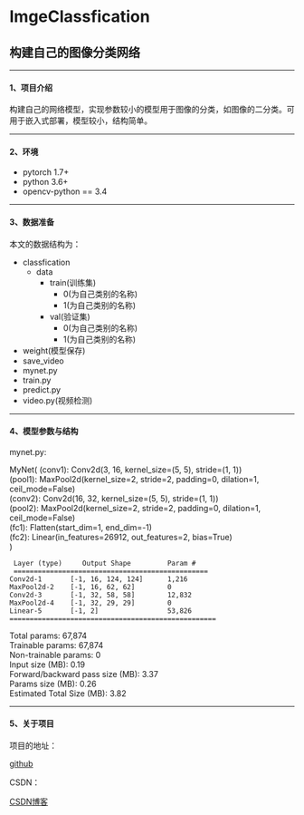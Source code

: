 # ImgeClassfication

## 构建自己的图像分类网络

-------

#### 1、项目介绍

构建自己的网络模型，实现参数较小的模型用于图像的分类，如图像的二分类。可用于嵌入式部署，模型较小，结构简单。

------

#### 2、环境

* pytorch 1.7+
* python 3.6+
* opencv-python == 3.4

-------

#### 3、数据准备

本文的数据结构为：

* classfication
  * data
    * train(训练集)
      * 0(为自己类别的名称)
      * 1(为自己类别的名称)
    * val(验证集)
      * 0(为自己类别的名称)
      * 1(为自己类别的名称)
* weight(模型保存)
* save_video
* mynet.py
* train.py
* predict.py
* video.py(视频检测)

--------------

#### 4、模型参数与结构

mynet.py:

MyNet(
  (conv1): Conv2d(3, 16, kernel_size=(5, 5), stride=(1, 1))  
  (pool1): MaxPool2d(kernel_size=2, stride=2, padding=0, dilation=1, ceil_mode=False)  
  (conv2): Conv2d(16, 32, kernel_size=(5, 5), stride=(1, 1))  
  (pool2): MaxPool2d(kernel_size=2, stride=2, padding=0, dilation=1, ceil_mode=False)  
  (fc1): Flatten(start_dim=1, end_dim=-1)  
  (fc2): Linear(in_features=26912, out_features=2, bias=True)  
)  

     Layer (type)     Output Shape         Param #
     ================================================
    Conv2d-1       [-1, 16, 124, 124]      1,216
    MaxPool2d-2    [-1, 16, 62, 62]        0
    Conv2d-3       [-1, 32, 58, 58]        12,832
    MaxPool2d-4    [-1, 32, 29, 29]        0
    Linear-5       [-1, 2]                 53,826
    ===================================================
  
Total params: 67,874  
Trainable params: 67,874  
Non-trainable params: 0  
Input size (MB): 0.19  
Forward/backward pass size (MB): 3.37  
Params size (MB): 0.26  
Estimated Total Size (MB): 3.82  

----------------------------------

#### 5、关于项目

项目的地址：

[github](https://github.com/fc-123/ImgeClassfication)

CSDN：

[CSDN博客](https://blog.csdn.net/weixin_44753371/article/details/119903322)
